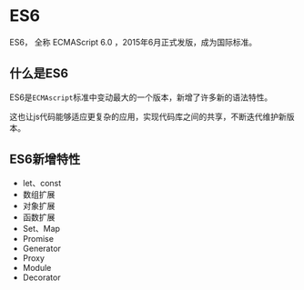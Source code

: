 # ES6

ES6， 全称 ECMAScript 6.0 ，2015年6月正式发版，成为国际标准。

## 什么是ES6

ES6是`ECMAscript`标准中变动最大的一个版本，新增了许多新的语法特性。

这也让js代码能够适应更复杂的应用，实现代码库之间的共享，不断迭代维护新版本。

## ES6新增特性

- let、const
- 数组扩展
- 对象扩展
- 函数扩展
- Set、Map
- Promise
- Generator
- Proxy
- Module
- Decorator